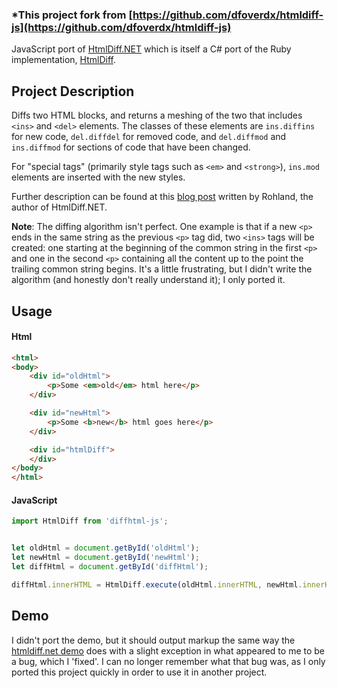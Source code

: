 ### *This project fork from [https://github.com/dfoverdx/htmldiff-js](https://github.com/dfoverdx/htmldiff-js) 
JavaScript port of [HtmlDiff.NET](https://github.com/Rohland/htmldiff.net) which is itself a C# port of the Ruby implementation, [HtmlDiff](https://github.com/myobie/htmldiff/).

Project Description
-------------------

Diffs two HTML blocks, and returns a meshing of the two that includes `<ins>` and `<del>` elements.  The classes of these elements are `ins.diffins` for new code, `del.diffdel` for removed code, and `del.diffmod` and `ins.diffmod` for sections of code that have been changed.

For "special tags" (primarily style tags such as `<em>` and `<strong>`), `ins.mod` elements are inserted with the new styles.

Further description can be found at this [blog post](http://www.rohland.co.za/index.php/2009/10/31/csharp-html-diff-algorithm/) written by Rohland, the author of HtmlDiff.NET.

**Note**: The diffing algorithm isn't perfect.  One example is that if a new `<p>` ends in the same string as the previous `<p>` tag did, two `<ins>` tags will be created: one starting at the beginning of the common string in the first `<p>` and one in the second `<p>` containing all the content up to the point the trailing common string begins.  It's a little frustrating, but I didn't write the algorithm (and honestly don't really understand it); I only ported it.

Usage
-----

#### Html ####

```html
<html>
<body>
    <div id="oldHtml">
        <p>Some <em>old</em> html here</p>
    </div>

    <div id="newHtml">
        <p>Some <b>new</b> html goes here</p>
    </div>

    <div id="htmlDiff">
    </div>
</body>
</html>
```

#### JavaScript ####

```javascript
import HtmlDiff from 'diffhtml-js';


let oldHtml = document.getById('oldHtml');
let newHtml = document.getById('newHtml');
let diffHtml = document.getById('diffHtml');

diffHtml.innerHTML = HtmlDiff.execute(oldHtml.innerHTML, newHtml.innerHTML);
```

Demo
----

I didn't port the demo, but it should output markup the same way the [htmldiff.net demo](https://github.com/Rohland/htmldiff.net/tree/master/Demo) does with a slight exception in what appeared to me to be a bug, which I 'fixed'.  I can no longer remember what that bug was, as I only ported this project quickly in order to use it in another project.